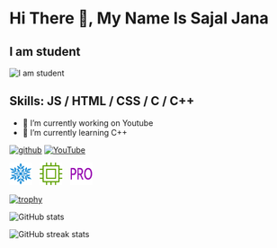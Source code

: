 # Hi There 👋, My Name Is Sajal Jana
## I am student
![I am student](https://wallpaperaccess.com/full/5673721.jpg)


## Skills:  JS / HTML / CSS / C / C++

- 🔭 I’m currently working on Youtube 
- 🌱 I’m currently learning C++ 


[<img src='https://cdn.jsdelivr.net/npm/simple-icons@3.0.1/icons/github.svg' alt='github' height='40'>](https://github.com/sajal-jana)  [<img src='https://cdn.jsdelivr.net/npm/simple-icons@3.0.1/icons/youtube.svg' alt='YouTube' height='40'>](https://www.youtube.com/channel/https://www.youtube.com/channel/UCizOskaxB48qXaEYJ3u3gMg)  

<a href='https://archiveprogram.github.com/'><img src='https://raw.githubusercontent.com/acervenky/animated-github-badges/master/assets/acbadge.gif' width='40' height='40'></a> <a href='https://docs.github.com/en/developers'><img src='https://raw.githubusercontent.com/acervenky/animated-github-badges/master/assets/devbadge.gif' width='40' height='40'></a> <a href='https://github.com/pricing'><img src='https://raw.githubusercontent.com/acervenky/animated-github-badges/master/assets/pro.gif' width='40' height='40'></a> 

[![trophy](https://github-profile-trophy.vercel.app/?username=sajal-jana)](https://github.com/ryo-ma/github-profile-trophy)

![GitHub stats](https://github-readme-stats.vercel.app/api?username=sajal-jana&show_icons=true&count_private=true)  

![GitHub streak stats](https://streak-stats.demolab.com/?user=sajal-jana)  





